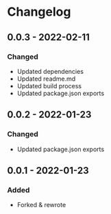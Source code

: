# Changelog

## 0.0.3 - 2022-02-11

### Changed

- Updated dependencies
- Updated readme.md
- Updated build process
- Updated package.json exports

## 0.0.2 - 2022-01-23

### Changed

- Updated package.json exports


## 0.0.1 - 2022-01-23

### Added

- Forked & rewrote
